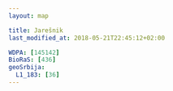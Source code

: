 ```yaml
---
layout: map

title: Jarešnik
last_modified_at: 2018-05-21T22:45:12+02:00

WDPA: [145142]
BioRaS: [436]
geoSrbija:
  L1_183: [36]
---
```

